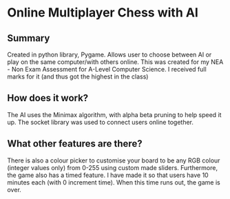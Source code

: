 # Online Multiplayer Chess with AI
## Summary
Created in python library, Pygame. Allows user to choose between AI or play on the same computer/with others online.
This was created for my NEA - Non Exam Assessment for A-Level Computer Science. I received full marks for it (and thus got the highest in the class)

## How does it work?
The AI uses the Minimax algorithm, with alpha beta pruning to help speed it up. 
The socket library was used to connect users online together.

## What other features are there?
There is also a colour picker to customise your board to be any RGB colour (integer values only) from 0-255 using custom made sliders.
Furthermore, the game also has a timed feature. I have made it so that users have 10 minutes each (with 0 increment time). When this time runs out, the game is over.

